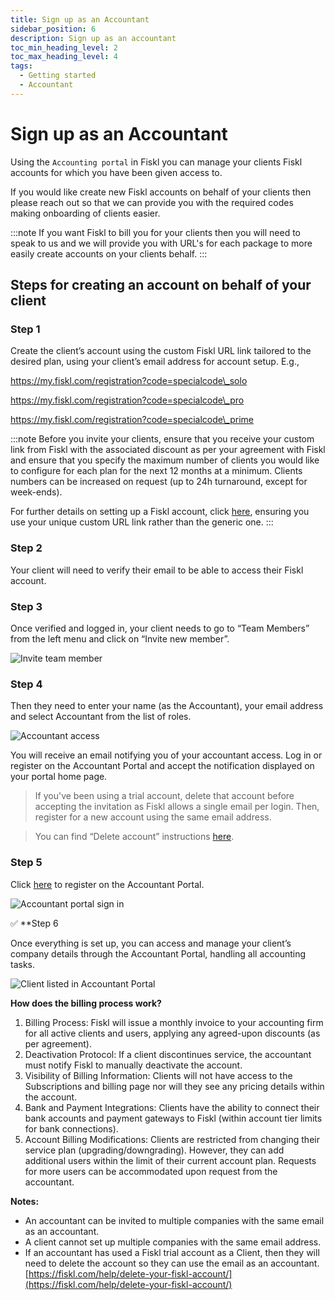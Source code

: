 ```yaml
---
title: Sign up as an Accountant
sidebar_position: 6
description: Sign up as an accountant
toc_min_heading_level: 2
toc_max_heading_level: 4
tags:
  - Getting started
  - Accountant
---
```


# Sign up as an Accountant

Using the `Accounting portal` in Fiskl you can manage your clients Fiskl accounts for which you have been given access to.

If you would like create new Fiskl accounts on behalf of your clients then please reach out so that we can provide you with the required codes making onboarding of clients easier.

:::note
If you want Fiskl to bill you for your clients then you will need to speak to us and we will provide you with URL's for each package to more easily create accounts on your clients behalf.
:::

## Steps for creating an account on behalf of your client

### Step 1

Create the client’s account using the custom Fiskl URL link tailored to the desired plan, using your client’s email address for account setup. E.g.,

https://my.fiskl.com/registration?code=specialcode\_solo

https://my.fiskl.com/registration?code=specialcode\_pro

https://my.fiskl.com/registration?code=specialcode\_prime

:::note
Before you invite your clients, ensure that you receive your custom link from Fiskl with the associated discount as per your agreement with Fiskl and ensure that you specify the maximum number of clients you would like to configure for each plan for the next 12 months at a minimum. Clients numbers can be increased on request (up to 24h turnaround, except for week-ends).

For further details on setting up a Fiskl account, click [here](https://fiskl.com/help/getting-started/introduction/sign-up-for-fiskl/), ensuring you use your unique custom URL link rather than the generic one.
:::

### Step 2

Your client will need to verify their email to be able to access their Fiskl account.

### Step 3

 Once verified and logged in, your client needs to go to “Team Members” from the left menu and click on “Invite new member”.

![Invite team member](https://fiskl.com/wp-content/uploads/2024/04/Invite-team-member.png)

### Step 4

Then they need to enter your name (as the Accountant), your email address and select Accountant from the list of roles.

![Accountant access](https://fiskl.com/wp-content/uploads/2024/04/Accountant-acccess.png)

You will receive an email notifying you of your accountant access. Log in or register on the Accountant Portal and accept the notification displayed on your portal home page.

> If you've been using a trial account, delete that account before accepting the invitation as Fiskl allows a single email per login. Then, register for a new account using the same email address.

> You can find “Delete account” instructions [here](https://fiskl.com/help/plans-billing/account-management/delete-your-fiskl-account/).

### Step 5
 Click [here](https://my.fiskl.com/portal/registration) to register on the Accountant Portal.

![Accountant portal sign in](https://fiskl.com/wp-content/uploads/2024/04/Accountant-portal-sign-in.png)

✅ **Step 6

 Once everything is set up, you can access and manage your client’s company details through the Accountant Portal, handling all accounting tasks.

![Client listed in Accountant Portal](https://fiskl.com/wp-content/uploads/2024/04/Client-added.png)

**How does the billing process work?**

1. Billing Process: Fiskl will issue a monthly invoice to your accounting firm for all active clients and users, applying any agreed-upon discounts (as per agreement).
2. Deactivation Protocol: If a client discontinues service, the accountant must notify Fiskl to manually deactivate the account.
3. Visibility of Billing Information: Clients will not have access to the Subscriptions and billing page nor will they see any pricing details within the account.
4. Bank and Payment Integrations: Clients have the ability to connect their bank accounts and payment gateways to Fiskl (within account tier limits for bank connections).
5. Account Billing Modifications: Clients are restricted from changing their service plan (upgrading/downgrading). However, they can add additional users within the limit of their current account plan. Requests for more users can be accommodated upon request from the accountant.

**Notes:**

* An accountant can be invited to multiple companies with the same email as an accountant.
* A client cannot set up multiple companies with the same email address.
* If an accountant has used a Fiskl trial account as a Client, then they will need to delete the account so they can use the email as an accountant. [https://fiskl.com/help/delete-your-fiskl-account/](https://fiskl.com/help/delete-your-fiskl-account/)
